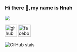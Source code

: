 ### Hi there 👋, my name is Hnah
![](https://raw.githubusercontent.com/sagar-viradiya/sagar-viradiya/master/resources/banner.png)




[<img src='https://cdn.jsdelivr.net/npm/simple-icons@3.0.1/icons/github.svg' alt='github' height='40'>](https://github.com/hn4h)  [<img src='https://cdn.jsdelivr.net/npm/simple-icons@3.0.1/icons/facebook.svg' alt='facebook' height='40'>](https://www.facebook.com/hnahn11)  

![GitHub stats](https://github-readme-stats.vercel.app/api?username=hanh113004&show_icons=true)  

